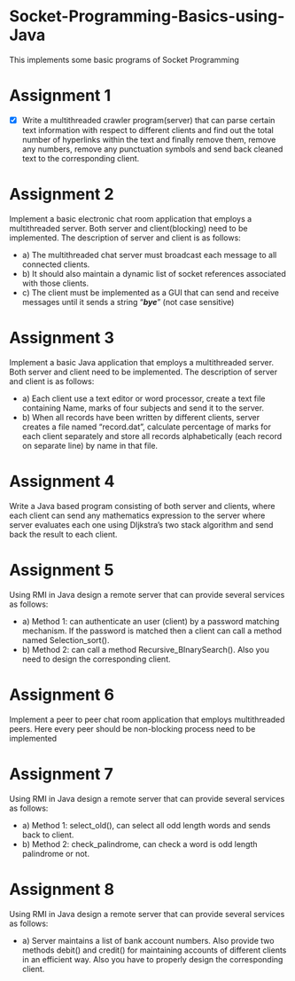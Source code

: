 # Socket-Programming-Basics-using-Java
This implements some basic programs of Socket Programming
 
# Assignment 1
* [x] Write a multithreaded crawler program(server) that can parse certain text information with respect to different clients and find out the total number of hyperlinks within the text and finally remove them, remove any numbers, remove any punctuation symbols and send back cleaned text to the corresponding client.


# Assignment 2
Implement a basic electronic chat room application that employs a multithreaded server. Both server and client(blocking) need to be implemented. The description of server and client is as follows: 

 * a) The multithreaded chat server must broadcast each message to all connected clients. 
 * b) It should also maintain a dynamic list of socket references associated with those clients. 
 * c) The client must be implemented as a GUI that can send and receive messages until it sends a string “***bye***” (not case sensitive) 

# Assignment 3
Implement a basic Java application that employs a multithreaded server. Both server and client need to be implemented. The description of server and client is as follows: 
 * a) Each client use a text editor or word processor, create a text file containing Name, marks of four subjects and send it to the server. 
 * b) When all records have been written by different clients, server creates a file named “record.dat”, calculate percentage of marks for each client separately and store all records alphabetically (each record on separate line) by name in that file. 

# Assignment 4
Write a Java based program consisting of both server and clients, where each client can send any mathematics expression to the server where server evaluates each one using DIjkstra’s two stack algorithm and send back the result to each client. 

# Assignment 5
Using RMI in Java design a remote server that can provide several services as follows: 
 * a) Method 1: can authenticate an user (client) by a password matching mechanism. If the password is matched then a client can call a method named Selection_sort(). 
 * b) Method 2: can call a method Recursive_BInarySearch(). Also you need to design the corresponding client. 

# Assignment 6
Implement a peer to peer chat room application that employs multithreaded peers. Here every peer should be non-blocking process need to be implemented

# Assignment 7
Using RMI in Java design a remote server that can provide several services as follows: 
 * a) Method 1: select_old(), can select all odd length words and sends back to client. 
 * b) Method 2: check_palindrome, can check a word is odd length palindrome or not. 

# Assignment 8
Using RMI in Java design a remote server that can provide several services as follows: 
 * a) Server maintains a list of bank account numbers. Also provide two methods debit() and credit() for maintaining accounts of different clients in an efficient way. Also you have to properly design the corresponding client.  
 

